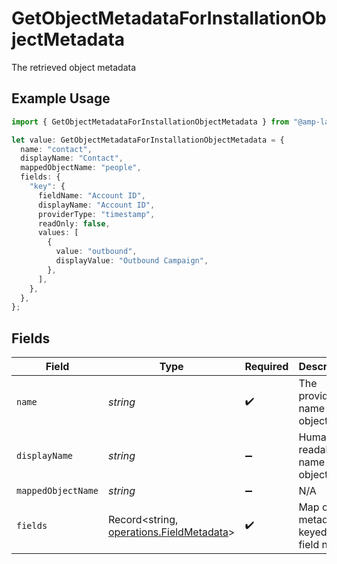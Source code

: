# GetObjectMetadataForInstallationObjectMetadata

The retrieved object metadata

## Example Usage

```typescript
import { GetObjectMetadataForInstallationObjectMetadata } from "@amp-labs/sdk-node-platform/models/operations";

let value: GetObjectMetadataForInstallationObjectMetadata = {
  name: "contact",
  displayName: "Contact",
  mappedObjectName: "people",
  fields: {
    "key": {
      fieldName: "Account ID",
      displayName: "Account ID",
      providerType: "timestamp",
      readOnly: false,
      values: [
        {
          value: "outbound",
          displayValue: "Outbound Campaign",
        },
      ],
    },
  },
};
```

## Fields

| Field                                                                                | Type                                                                                 | Required                                                                             | Description                                                                          | Example                                                                              |
| ------------------------------------------------------------------------------------ | ------------------------------------------------------------------------------------ | ------------------------------------------------------------------------------------ | ------------------------------------------------------------------------------------ | ------------------------------------------------------------------------------------ |
| `name`                                                                               | *string*                                                                             | :heavy_check_mark:                                                                   | The provider name of the object                                                      | contact                                                                              |
| `displayName`                                                                        | *string*                                                                             | :heavy_minus_sign:                                                                   | Human-readable name of the object                                                    | Contact                                                                              |
| `mappedObjectName`                                                                   | *string*                                                                             | :heavy_minus_sign:                                                                   | N/A                                                                                  | people                                                                               |
| `fields`                                                                             | Record<string, [operations.FieldMetadata](../../models/operations/fieldmetadata.md)> | :heavy_check_mark:                                                                   | Map of field metadata keyed by field name                                            |                                                                                      |